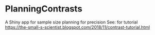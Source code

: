 # PlanningContrasts
A Shiny app for sample size planning for precision
See: for tutorial https://the-small-s-scientist.blogspot.com/2018/11/contrast-tutorial.html 
